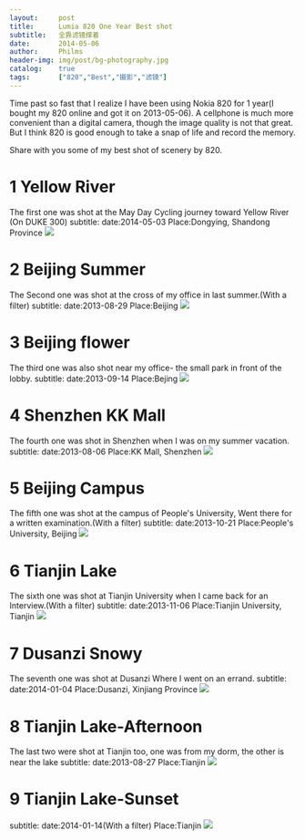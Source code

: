 ```yaml
---
layout: 	post
title: 		Lumia 820 One Year Best shot
subtitle:	全靠滤镜撑着
date: 		2014-05-06
author: 	Philms
header-img: img/post/bg-photography.jpg
catalog: 	true
tags: 		["820","Best","摄影","滤镜"]
---
```


Time past so fast that I realize I have been using Nokia 820 for 1 year(I bought my 820 online and got it on 2013-05-06). A cellphone is much more convenient than a digital camera, though the image quality is not that great. But I think 820 is good enough to take a snap of life and record the memory.

Share with you some of my best shot of scenery by 820.

# 1 Yellow River

The first one was shot at the May Day Cycling journey toward Yellow River (On DUKE 300)
subtitle:
date:2014-05-03
Place:Dongying, Shandong Province
[![](https://5p99ug.dm2304.livefilestore.com/y2p65U9nzjiVN_Lc8HRTphEMwUSs-qiKrBj7im5CwXTLgnSiVu4VlXw9HjLR6jPiccF0PGx0EyZaivzzthQ_20HwvoatwVzOGsQ3rGmsMPAA4Y/Lumia820_1.jpg?psid=1 " ")](Lumia820_1.jpg?psid=1)

# 2 Beijing Summer

The Second one was shot at the cross of my office in last summer.(With a filter)
subtitle:
date:2013-08-29
Place:Beijing
[![](https://5p99ug.dm1.livefilestore.com/y2pMhl6Qh6oLAK5FeyuAtBHZiMbyyXPdDkxhmk3_14rtPzEV1lQf4CXMHGXobZrD-YxsWbLfT-iGHmdtX26EvrKQMilQadQ-pMTQI9i9wGj6Dg/Lumia820_7.jpg?psid=1 " ")](Lumia820_7.jpg?psid=1)

# 3 Beijing flower

The third one was also shot near my office- the small park in front of the lobby.
subtitle:
date:2013-09-14
Place:Bejing
[![](https://5p99ug.dm2302.livefilestore.com/y2pZkLtmrvBzxevbUaxTpPzahx_YUbrEKdLwFexRL7tcyooBdRZhkq9s_GKvj8-DCbQVXOjacGZ5EMjWlBQ7I7jYNkP88TzfRziCWozZiF4uZs/Lumia820_2.jpg?psid=1 " ")](Lumia820_2.jpg?psid=1)

# 4 Shenzhen KK Mall

The fourth one was shot in Shenzhen when I was on my summer vacation.
subtitle:
date:2013-08-06
Place:KK Mall, Shenzhen
[![](https://5p99ug.dm2304.livefilestore.com/y2pMmWzE3VSGJp1IG223_ClMoljNworTYGLiOCO-KP1RdqMi4rpdSUm3Gs8kfJGnxAfuw520ruPUywmV0IrrNPZyo7wSpzCidKZ1i6KvEaYvAs/Lumia820_4.jpg?psid=1 " ")](Lumia820_4.jpg?psid=1)

# 5 Beijing Campus

The fifth one was shot at the campus of People's University, Went there for a written examination.(With a filter)
subtitle:
date:2013-10-21
Place:People's University, Beijing
[![](https://5p99ug.dm2303.livefilestore.com/y2pALMzjXA3PP8NPvE9Bj1vsJ33Fqr7rEydArB_KSCM8GWmPPJykdvU8cMg1VAFgeGJzNy-njV_NiZ9KpwA5IB837Bv6oKq3IhnNi6nU8H43jQ/Lumia820_6.jpg?psid=1 " ")](Lumia820_6.jpg?psid=1)

# 6 Tianjin Lake

The sixth one was shot at Tianjin University when I came back for an Interview.(With a filter)
subtitle:
date:2013-11-06
Place:Tianjin University, Tianjin
[![](https://5p99ug.dm2303.livefilestore.com/y2p62SVr3UgyetNjyKYv-cXsSeW6B7CSZs5B6uB354OX5gKabT-UsELjcisOtfv4QUxGNVD6aPdlJTfbLepSe7cWsF3pCQE4SbbbbPKpugPloo/Lumia820_5.jpg?psid=1 " ")](Lumia820_5.jpg?psid=1)

# 7 Dusanzi Snowy

The seventh one was shot at Dusanzi Where I went on an errand.
subtitle:
date:2014-01-04
Place:Dusanzi, Xinjiang Province
[![](https://5p99ug.dm2302.livefilestore.com/y2p8FTLUagfbkHVbgjq0Fe5OgRpA45JG8_F3o-MZOHwLg0B69O7ATAVV38acfbvqJ1ewxIjc6yiik8sOyGmaw3I7P7LqL7iIxLo6Tvbze75qO8/Lumia820_9.jpg?psid=1 " ")](Lumia820_9.jpg?psid=1)

# 8 Tianjin Lake-Afternoon

The last two were shot at Tianjin too, one was from my dorm, the other is near the lake
subtitle:
date:2013-08-27
Place:Tianjin
[![](https://5p99ug.dm2302.livefilestore.com/y2pb4d_IaoIJX_UkYVDEqK7OTURfc_SwyH3hdbJZ_Eu_9nDwrYkQfacFg42gDT_IOOiB3wVaeUuRmMMztWEussnIGCCjSOGSoWdNLqNpLP17lc/Lumia820_3.jpg?psid=1 " ")](Lumia820_3.jpg?psid=1)

# 9 Tianjin Lake-Sunset

subtitle:
date:2014-01-14(With a filter)
Place:Tianjin
[![](https://5p99ug.dm2301.livefilestore.com/y2pDRDJj8jkz3Ix4YyB0c1V9w0th72DP6W8HN3JkMTLjpqpInhyXG2F2eDk0nO7O7NhKMjCMW7lra-TqcUOgrvXQYwB-3hetlyIWZLqFp2flJc/Lumia820_8.jpg?psid=1 " ")](Lumia820_8.jpg?psid=1)